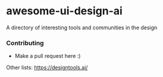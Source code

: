 # awesome-ui-design-ai
A directory of interesting tools and communities in the design

### Contributing
- Make a pull request here :)

Other lists:
https://designtools.ai/
